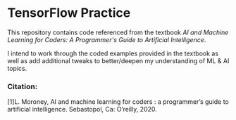 # TensorFlow Practice

This repository contains code referenced from the textbook *AI and Machine Learning for Coders: A Programmer's Guide to Artificial Intelligence*.

I intend to work through the coded examples provided in the textbook as well as add additional tweaks to better/deepen my understanding of ML & AI topics.

### Citation:
[1]L. Moroney, AI and machine learning for coders : a programmer’s guide to artificial intelligence. Sebastopol, Ca: O’reilly, 2020.
‌